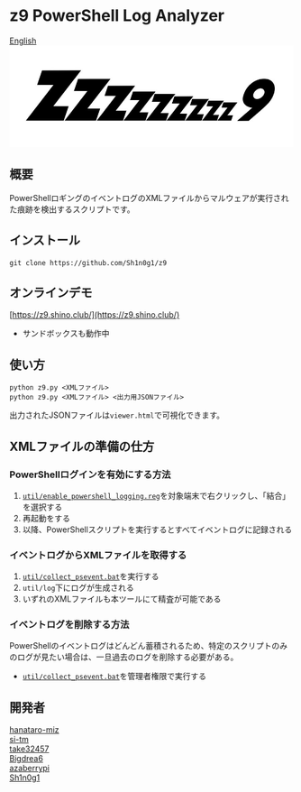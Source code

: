 # z9 PowerShell Log Analyzer
[English](./README-en.md)
![Z9 Logo](./img/logo.png)

## 概要
PowerShellロギングのイベントログのXMLファイルからマルウェアが実行された痕跡を検出するスクリプトです。

## インストール
```
git clone https://github.com/Sh1n0g1/z9
```

## オンラインデモ
[https://z9.shino.club/](https://z9.shino.club/)
* サンドボックスも動作中

## 使い方
```
python z9.py <XMLファイル>
python z9.py <XMLファイル> <出力用JSONファイル>
```
出力されたJSONファイルは`viewer.html`で可視化できます。

## XMLファイルの準備の仕方
### PowerShellログインを有効にする方法
1. [`util/enable_powershell_logging.reg`](./util/enable_powershell_logging.reg)を対象端末で右クリックし、「結合」を選択する
2. 再起動をする
3. 以降、PowerShellスクリプトを実行するとすべてイベントログに記録される

### イベントログからXMLファイルを取得する
1. [`util/collect_psevent.bat`](./util/collect_psevent.bat)を実行する
2. `util/log`下にログが生成される
3. いずれのXMLファイルも本ツールにて精査が可能である

### イベントログを削除する方法
PowerShellのイベントログはどんどん蓄積されるため、特定のスクリプトのみのログが見たい場合は、一旦過去のログを削除する必要がある。
* [`util/collect_psevent.bat`](./util/clear_psevent.bat)を管理者権限で実行する


## 開発者
[hanataro-miz](https://github.com/hanataro-miz)  
[si-tm](https://github.com/si-tm)  
[take32457](https://github.com/take32457)  
[Bigdrea6](https://github.com/Bigdrea6)  
[azaberrypi](https://github.com/azaberrypi)  
[Sh1n0g1](https://github.com/Sh1n0g1)  
